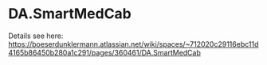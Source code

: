 # DA.SmartMedCab
Details see here: https://boeserdunklermann.atlassian.net/wiki/spaces/~712020c29116ebc11d4165b86450b280a1c291/pages/360461/DA.SmartMedCab
